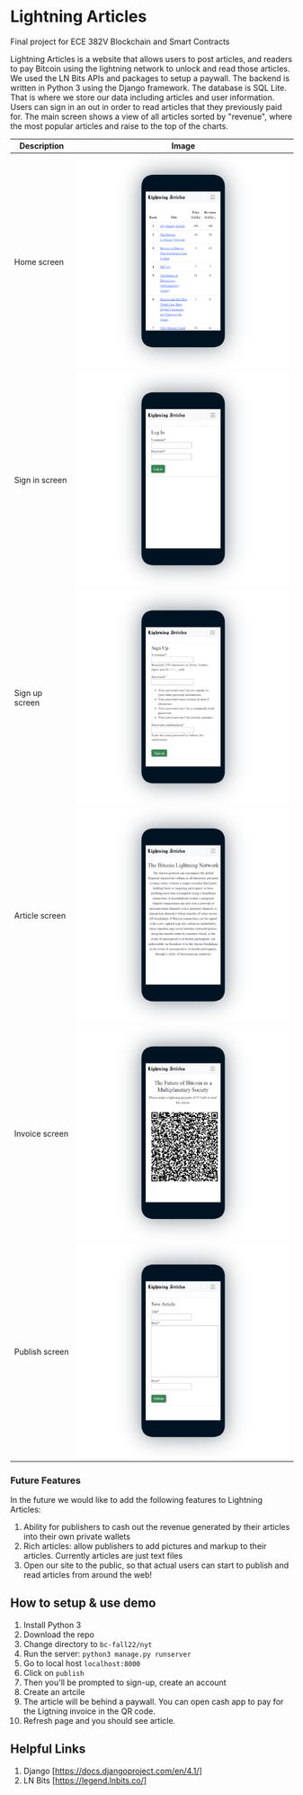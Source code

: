 # Lightning Articles
Final project for ECE 382V Blockchain and Smart Contracts

Lightning Articles is a website that allows users to post articles, and readers to pay Bitcoin using the lightning network to unlock and read those articles. We used the LN Bits APIs and packages to setup a paywall. The backend is written in Python 3 using the Django framework. The database is SQL Lite. That is where we store our data including articles and user information. Users can sign in an out in order to read articles that they previously paid for. The main screen shows a view of all articles sorted by "revenue", where the most popular articles and raise to the top of the charts.

Description     | Image      |
----------------|:-----------:
Home screen     |  <img src="/home.png" width="400" />
Sign in screen  |  <img src="/signin.png" width="400" />
Sign up screen  |  <img src="/signup.png" width="400" />
Article screen  |  <img src="/article.png" width="400" />
Invoice screen  |  <img src="/invoice.png" width="400" />
Publish screen  |  <img src="/publish.png" width="400" />


### Future Features

In the future we would like to add the following features to Lightning Articles:
1. Ability for publishers to cash out the revenue generated by their articles into their own private wallets
2. Rich articles: allow publishers to add pictures and markup to their articles. Currently articles are just text files
3. Open our site to the public, so that actual users can start to publish and read articles from around the web!

## How to setup & use demo
01. Install Python 3
02. Download the repo
03. Change directory to `bc-fall22/nyt`
04. Run the server: `python3 manage.py runserver`
05. Go to local host `localhost:8000`
06. Click on `publish`
07. Then you'll be prompted to sign-up, create an account
08. Create an artcile
9. The article will be behind a paywall. You can open cash app to pay for the Ligtning invoice in the QR code.
10. Refresh page and you should see article.

## Helpful Links
01. Django [https://docs.djangoproject.com/en/4.1/]
02. LN Bits [https://legend.lnbits.co/]

